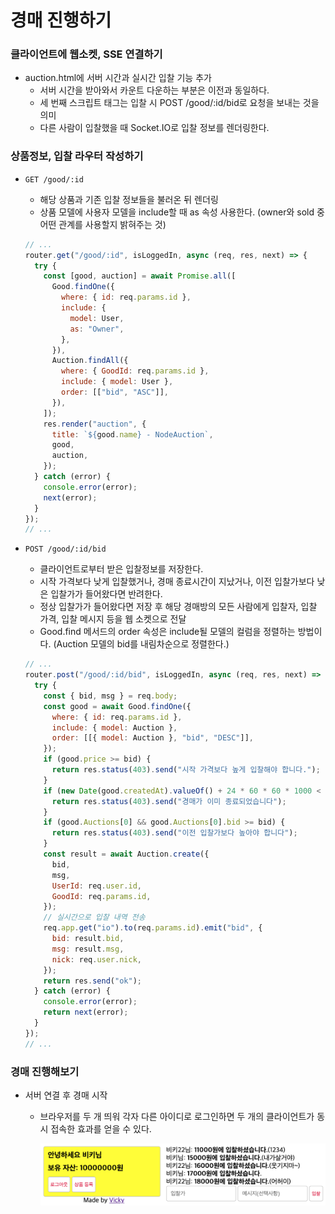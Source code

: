 ﻿# 경매 진행하기

### 클라이언트에 웹소켓, SSE 연결하기

- auction.html에 서버 시간과 실시간 입찰 기능 추가
  - 서버 시간을 받아와서 카운트 다운하는 부분은 이전과 동일하다.
  - 세 번째 스크립트 태그는 입찰 시 POST /good/:id/bid로 요청을 보내는 것을 의미
  - 다른 사람이 입찰했을 때 Socket.IO로 입찰 정보를 렌더링한다.

### 상품정보, 입찰 라우터 작성하기

- `GET /good/:id`

  - 해당 상품과 기존 입찰 정보들을 불러온 뒤 렌더링
  - 상품 모델에 사용자 모델을 include할 때 as 속성 사용한다. (owner와 sold 중 어떤 관계를 사용할지 밝혀주는 것)

  ```jsx
  // ...
  router.get("/good/:id", isLoggedIn, async (req, res, next) => {
    try {
      const [good, auction] = await Promise.all([
        Good.findOne({
          where: { id: req.params.id },
          include: {
            model: User,
            as: "Owner",
          },
        }),
        Auction.findAll({
          where: { GoodId: req.params.id },
          include: { model: User },
          order: [["bid", "ASC"]],
        }),
      ]);
      res.render("auction", {
        title: `${good.name} - NodeAuction`,
        good,
        auction,
      });
    } catch (error) {
      console.error(error);
      next(error);
    }
  });
  // ...
  ```

- `POST /good/:id/bid`

  - 클라이언트로부터 받은 입찰정보를 저장한다.
  - 시작 가격보다 낮게 입찰했거나, 경매 종료시간이 지났거나, 이전 입찰가보다 낮은 입찰가가 들어왔다면 반려한다.
  - 정상 입찰가가 들어왔다면 저장 후 해당 경매방의 모든 사람에게 입찰자, 입찰 가격, 입찰 메시지 등을 웹 소켓으로 전달
  - Good.find 메서드의 order 속성은 include될 모델의 컬럼을 정렬하는 방법이다. (Auction 모델의 bid를 내림차순으로 정렬한다.)

  ```jsx
  // ...
  router.post("/good/:id/bid", isLoggedIn, async (req, res, next) => {
    try {
      const { bid, msg } = req.body;
      const good = await Good.findOne({
        where: { id: req.params.id },
        include: { model: Auction },
        order: [[{ model: Auction }, "bid", "DESC"]],
      });
      if (good.price >= bid) {
        return res.status(403).send("시작 가격보다 높게 입찰해야 합니다.");
      }
      if (new Date(good.createdAt).valueOf() + 24 * 60 * 60 * 1000 < new Date()) {
        return res.status(403).send("경매가 이미 종료되었습니다");
      }
      if (good.Auctions[0] && good.Auctions[0].bid >= bid) {
        return res.status(403).send("이전 입찰가보다 높아야 합니다");
      }
      const result = await Auction.create({
        bid,
        msg,
        UserId: req.user.id,
        GoodId: req.params.id,
      });
      // 실시간으로 입찰 내역 전송
      req.app.get("io").to(req.params.id).emit("bid", {
        bid: result.bid,
        msg: result.msg,
        nick: req.user.nick,
      });
      return res.send("ok");
    } catch (error) {
      console.error(error);
      return next(error);
    }
  });
  // ...
  ```

### 경매 진행해보기

- 서버 연결 후 경매 시작

  - 브라우저를 두 개 띄워 각자 다른 아이디로 로그인하면 두 개의 클라이언트가 동시 접속한 효과를 얻을 수 있다.

    ![](../img/210705-1.png)
